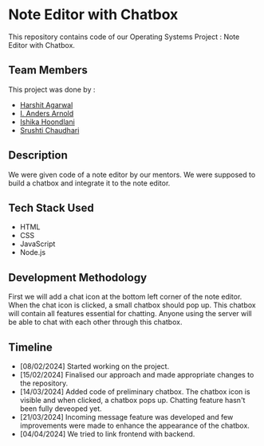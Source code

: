 # Note Editor with Chatbox
This repository contains code of our Operating Systems Project : Note Editor with Chatbox. 
## Team Members
This project was done by :

* [Harshit Agarwal](https://github.com/HarshitAgarwal7)
* [I. Anders Arnold](https://github.com/asquare004)
* [Ishika Hoondlani](https://github.com/ishikahoondlani26)
* [Srushti Chaudhari](https://github.com/srushtichaudhari7)
## Description
We were given code of a note editor by our mentors. We were supposed to build a chatbox and integrate it to the note editor.
## Tech Stack Used
* HTML
* CSS
* JavaScript
* Node.js
## Development Methodology
First we will add a chat icon at the bottom left corner of the note editor. When the chat icon is clicked, a small chatbox should pop up. This chatbox will contain all features essential for chatting. Anyone using the server will be able to chat with each other through this chatbox.
## Timeline
* [08/02/2024] Started working on the project.
* [15/02/2024] Finalised our approach and made appropriate changes to the repository.
* [14/03/2024] Added code of preliminary chatbox. The chatbox icon is visible and when clicked, a chatbox pops up. Chatting feature hasn't been fully deveoped yet.
* [21/03/2024] Incoming message feature was developed and few improvements were made to enhance the appearance of the chatbox.
* [04/04/2024] We tried to link frontend with backend.

